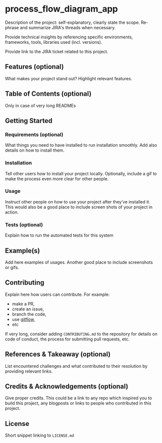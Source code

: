 # process_flow_diagram_app
Description of the project: self-explanatory, clearly state the scope. Re-phrase and summarize JIRA's threads when necessary.

Provide technical insights by referencing specific environments, frameworks, tools, libraries used (incl. versions).

Provide link to the JIRA ticket related to this project.


## Features (optional)
What makes your project stand out? Highlight relevant features.

## Table of Contents (optional)
Only in case of very long READMEs

## Getting Started
### Requirements (optional)
What things you need to have installed to run installation smoothly. Add also details on how to install them.

### Installation
Tell other users how to install your project locally. Optionally, include a gif to make the process even more clear for other people.

### Usage
Instruct other people on how to use your project after they’ve installed it. This would also be a good place to include screen shots of your project in action.

### Tests (optional)
Explain how to run the automated tests for this system

## Example(s)
Add here examples of usages. Another good place to include screenshots or gifs.

## Contributing
Explain here how users can contribute. For example:
* make a PR,
* create an issue,
* branch the code,
* use [gitflow](https://jeffkreeftmeijer.com/git-flow/),
* etc

If very long, consider adding `CONTRIBUTING.md` to the repository for details on code of conduct, the process for submitting pull requests, etc.

## References & Takeaway (optional)
List encountered challenges and what contributed to their resolution by providing relevant links. 

## Credits & Acknowledgements (optional)
Give proper credits. This could be a link to any repo which inspired you to build this project, any blogposts or links to people who contributed in this project.

## License
Short snippet linking to `LICENSE.md`
